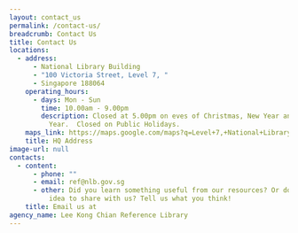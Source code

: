 ```yaml
---
layout: contact_us
permalink: /contact-us/
breadcrumb: Contact Us
title: Contact Us
locations:
  - address:
      - National Library Building
      - "100 Victoria Street, Level 7, "
      - Singapore 188064
    operating_hours:
      - days: Mon - Sun
        time: 10.00am - 9.00pm
        description: Closed at 5.00pm on eves of Christmas, New Year and Chinese New
          Year.  Closed on Public Holidays.
    maps_link: https://maps.google.com/maps?q=Level+7,+National+Library+Building100+Victoria+StreetSingapore+188064
    title: HQ Address
image-url: null
contacts:
  - content:
      - phone: ""
      - email: ref@nlb.gov.sg
      - other: Did you learn something useful from our resources? Or do you have a new
          idea to share with us? Tell us what you think!
    title: Email us at
agency_name: Lee Kong Chian Reference Library
---
```

